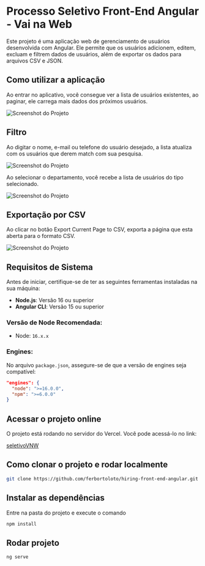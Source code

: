 # Processo Seletivo Front-End Angular - Vai na Web

Este projeto é uma aplicação web de gerenciamento de usuários desenvolvida com Angular. Ele permite que os usuários adicionem, editem, excluam e filtrem dados de usuários, além de exportar os dados para arquivos CSV e JSON.


## Como utilizar a aplicação
Ao entrar no aplicativo, você consegue ver a lista de usuários existentes, ao paginar, ele carrega mais dados dos próximos usuários.

![Screenshot do Projeto](./assets/images/foto1.png)

## Filtro
Ao digitar o nome, e-mail ou telefone do usuário desejado, a lista atualiza com os usuários que derem match com sua pesquisa.

![Screenshot do Projeto](./assets/images/foto3.png)

Ao selecionar o departamento, você recebe a lista de usuários do tipo selecionado.

![Screenshot do Projeto](./assets/images/foto4.png)

## Exportação por CSV
Ao clicar no botão Export Current Page to CSV, exporta a página que esta aberta para o formato CSV.

![Screenshot do Projeto](./assets/images/foto2.png)

## Requisitos de Sistema

Antes de iniciar, certifique-se de ter as seguintes ferramentas instaladas na sua máquina:

- **Node.js**: Versão 16 ou superior
- **Angular CLI**: Versão 15 ou superior

### Versão de Node Recomendada:

- Node: `16.x.x`

### Engines:

No arquivo `package.json`, assegure-se de que a versão de engines seja compatível:

```json
"engines": {
  "node": ">=16.0.0",
  "npm": ">=6.0.0"
}
```

## Acessar o projeto online
O projeto está rodando no servidor do Vercel. Você pode acessá-lo no link:

[seletivoVNW](https://processo-seletivo-seven.vercel.app)

## Como clonar o projeto e rodar localmente
```bash
git clone https://github.com/ferbortoloto/hiring-front-end-angular.git
```

## Instalar as dependências
Entre na pasta do projeto e execute o comando
```bash
npm install
```

## Rodar projeto
```bash
ng serve
```


